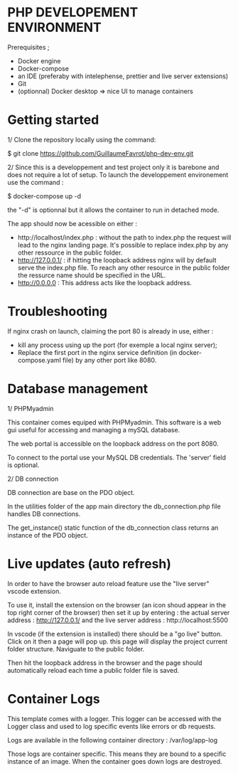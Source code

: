 # PHP DEVELOPEMENT ENVIRONMENT

Prerequisites ;
- Docker engine
- Docker-compose
- an IDE (preferaby with intelephense, prettier and live server extensions)
- Git
- (optionnal) Docker desktop => nice UI to manage containers

# Getting started

1/ Clone the repository locally using the command:

$ git clone https://github.com/GuillaumeFavrot/php-dev-env.git

2/ Since this is a developpement and test project only it is barebone and does not require a lot of setup. To launch the developpement environement use the command :

$ docker-compose up -d

the "-d" is optionnal but it allows the container to run in detached mode.

The app should now be acessible on either :
- http://localhost/index.php : without the path to index.php the request will lead to the nginx landing page. It's possible to replace index.php by any other ressource in the public folder.
- http://127.0.0.1/ : if hitting the loopback address nginx will by default serve the index.php file. To reach any other resource in the public folder the ressurce name should be specified in the URL.
- http://0.0.0.0 : This address acts like the loopback address.

# Troubleshooting

If nginx crash on launch, claiming the port 80 is already in use, either :
- kill any process using up the port (for exemple a local nginx server);
- Replace the first port in the nginx service definition (in docker-compose.yaml file) by any other port like 8080.



# Database management

1/ PHPMyadmin

This container comes equiped with PHPMyadmin. This software is a web gui useful for accessing and managing a mySQL database.

The web portal is accessible on the loopback address on the port 8080.

To connect to the portal use your MySQL DB credentials. The 'server' field is optional.

2/ DB connection

DB connection are base on the PDO object.

In the utilities folder of the app main directory the db_connection.php file handles DB connections.

The get_instance() static function of the db_connection class returns an instance of the PDO object.

# Live updates (auto refresh)

In order to have the browser auto reload feature use the "live server" vscode extension.

To use it, install the extension on the browser (an icon shoud appear in the top right corner of the browser) then set it up by entering :
the actual server address : http://127.0.0.1/
and the live server address : http://localhost:5500

In vscode (if the extension is installed) there should be a "go live" button. Click on it then a page will pop up. this page will display the project current folder structure. Naviguate to the public folder.

Then hit the loopback address in the browser and the page should automatically reload each time a public folder file is saved.

# Container Logs

This template comes with a logger. This logger can be accessed with the Logger class and used to log specific events like errors or db requests.

Logs are available in the following container directory :
    /var/log/app-log

Those logs are container specific. This means they are bound to a specific instance of an image. When the container goes down logs are destroyed.
